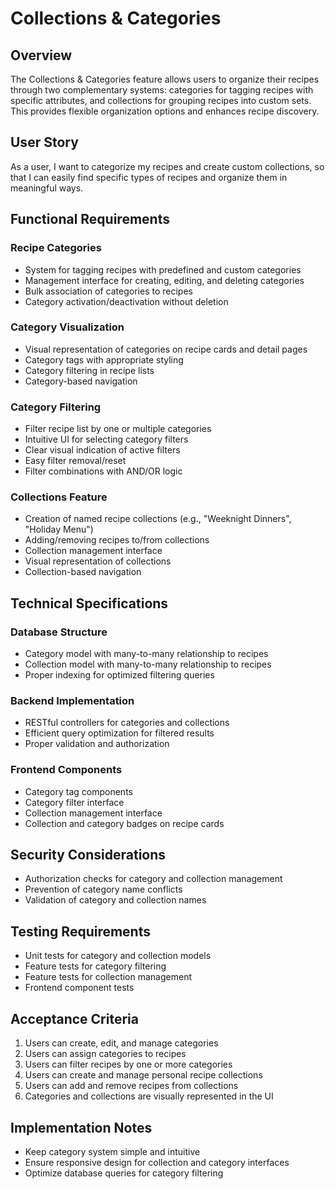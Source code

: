 # Collections & Categories

## Overview
The Collections & Categories feature allows users to organize their recipes through two complementary systems: categories for tagging recipes with specific attributes, and collections for grouping recipes into custom sets. This provides flexible organization options and enhances recipe discovery.

## User Story
As a user, I want to categorize my recipes and create custom collections, so that I can easily find specific types of recipes and organize them in meaningful ways.

## Functional Requirements

### Recipe Categories
- System for tagging recipes with predefined and custom categories
- Management interface for creating, editing, and deleting categories
- Bulk association of categories to recipes
- Category activation/deactivation without deletion

### Category Visualization
- Visual representation of categories on recipe cards and detail pages
- Category tags with appropriate styling
- Category filtering in recipe lists
- Category-based navigation

### Category Filtering
- Filter recipe list by one or multiple categories
- Intuitive UI for selecting category filters
- Clear visual indication of active filters
- Easy filter removal/reset
- Filter combinations with AND/OR logic

### Collections Feature
- Creation of named recipe collections (e.g., "Weeknight Dinners", "Holiday Menu")
- Adding/removing recipes to/from collections
- Collection management interface
- Visual representation of collections
- Collection-based navigation

## Technical Specifications

### Database Structure
- Category model with many-to-many relationship to recipes
- Collection model with many-to-many relationship to recipes
- Proper indexing for optimized filtering queries

### Backend Implementation
- RESTful controllers for categories and collections
- Efficient query optimization for filtered results
- Proper validation and authorization

### Frontend Components
- Category tag components
- Category filter interface
- Collection management interface
- Collection and category badges on recipe cards

## Security Considerations
- Authorization checks for category and collection management
- Prevention of category name conflicts
- Validation of category and collection names

## Testing Requirements
- Unit tests for category and collection models
- Feature tests for category filtering
- Feature tests for collection management
- Frontend component tests

## Acceptance Criteria
1. Users can create, edit, and manage categories
2. Users can assign categories to recipes
3. Users can filter recipes by one or more categories
4. Users can create and manage personal recipe collections
5. Users can add and remove recipes from collections
6. Categories and collections are visually represented in the UI

## Implementation Notes
- Keep category system simple and intuitive
- Ensure responsive design for collection and category interfaces
- Optimize database queries for category filtering 